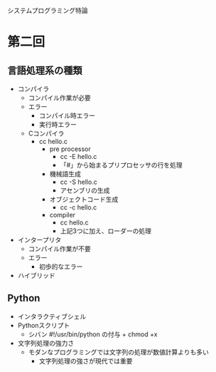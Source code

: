 システムプログラミング特論

# 第二回
## 言語処理系の種類
* コンパイラ
  * コンパイル作業が必要
  * エラー
    * コンパイル時エラー
    * 実行時エラー
  * Cコンパイラ
    * cc hello.c
      * pre processor
        * cc -E hello.c
        * 「#」から始まるプリプロセッサの行を処理
      * 機械語生成
        * cc -S hello.c
        * アセンブリの生成
      * オブジェクトコード生成
        * cc -c hello.c
      * compiler
        * cc hello.c
        * 上記3つに加え、ローダーの処理
* インタープリタ
  * コンパイル作業が不要
  * エラー
    * 初歩的なエラー
* ハイブリッド

## Python
* インタラクティブシェル
* Pythonスクリプト
  * シバン #!/usr/bin/python の付与 + chmod +x
* 文字列処理の強力さ
  * モダンなプログラミングでは文字列の処理が数値計算よりも多い
    * 文字列処理の強さが現代では重要
    